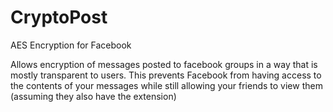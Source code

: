 CryptoPost
==============

AES Encryption for Facebook

Allows encryption of messages posted to facebook groups in a way that is mostly transparent to users. This prevents Facebook from having access to the contents of your messages while still allowing your friends to view them (assuming they also have the extension)
